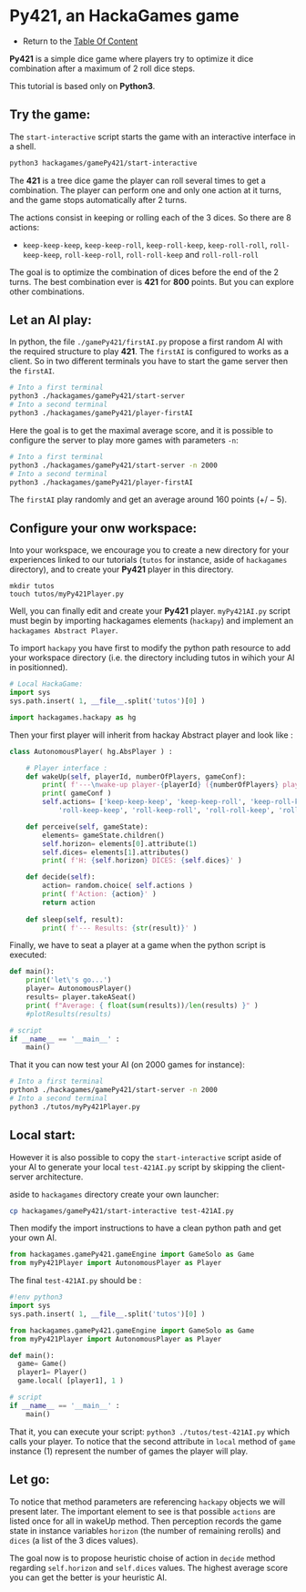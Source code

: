 # Py421, an HackaGames game

- Return to the [Table Of Content](toc.md)

**Py421** is a simple dice game where players try to optimize it dice combination after a maximum of 2 roll dice steps.

This tutorial is based only on **Python3**.

## Try the game:

The `start-interactive` script starts the game with an interactive interface in a shell.

```sh
python3 hackagames/gamePy421/start-interactive
```

The **421** is a tree dice game the player can roll several times to get a combination.
The player can perform one and only one action at it turns, and the game stops automatically after 2 turns.

The actions consist in keeping or rolling each of the 3 dices. So there are 8 actions:

- `keep-keep-keep`,  `keep-keep-roll`,  `keep-roll-keep`,  `keep-roll-roll`, `roll-keep-keep`,  `roll-keep-roll`,  `roll-roll-keep` and `roll-roll-roll`

The goal is to optimize the combination of dices before the end of the 2 turns.
The best combination ever is **421** for **800** points.
But you can explore other combinations.


## Let an AI play:

In python, the file `./gamePy421/firstAI.py` propose a first random AI with the required structure to play **421**.
The `firstAI` is configured to works as a client. So in two different terminals you have to start the game server then the `firstAI`.

```sh
# Into a first terminal
python3 ./hackagames/gamePy421/start-server
# Into a second terminal
python3 ./hackagames/gamePy421/player-firstAI
```

Here the goal is to get the maximal average score, and it is possible to configure the server to play more games with parameters `-n`:

```sh
# Into a first terminal
python3 ./hackagames/gamePy421/start-server -n 2000
# Into a second terminal
python3 ./hackagames/gamePy421/player-firstAI
```

The `firstAI` play randomly and get an average around $160$ points ($+/-5$).

## Configure your onw workspace:

Into your workspace, we encourage you to create a new directory for your experiences linked to our tutorials (`tutos` for instance, aside of `hackagames` directory),
and to create your **Py421** player in this directory.

```
mkdir tutos
touch tutos/myPy421Player.py
```

Well, you can finally edit and create your **Py421** player.
`myPy421AI.py` script must begin by importing hackagames elements (`hackapy`) and implement an `hackagames Abstract Player`.

To import `hackapy` you have first to modify the python path resource to add your workspace directory (i.e. the directory including tutos in wihich your AI in positionned).

```python
# Local HackaGame:
import sys
sys.path.insert( 1, __file__.split('tutos')[0] )

import hackagames.hackapy as hg
```

Then your first player will inherit from hackay Abstract player and look like :

```python
class AutonomousPlayer( hg.AbsPlayer ) :

    # Player interface :
    def wakeUp(self, playerId, numberOfPlayers, gameConf):
        print( f'---\nwake-up player-{playerId} ({numberOfPlayers} players)')
        print( gameConf )
        self.actions= ['keep-keep-keep', 'keep-keep-roll', 'keep-roll-keep', 'keep-roll-roll',
            'roll-keep-keep', 'roll-keep-roll', 'roll-roll-keep', 'roll-roll-roll' ]

    def perceive(self, gameState):
        elements= gameState.children()
        self.horizon= elements[0].attribute(1)
        self.dices= elements[1].attributes()
        print( f'H: {self.horizon} DICES: {self.dices}' )

    def decide(self):
        action= random.choice( self.actions )
        print( f'Action: {action}' )
        return action
    
    def sleep(self, result):
        print( f'--- Results: {str(result)}' )
```

Finally, we have to seat a player at a game when the python script is executed:

```python
def main():
    print('let\'s go...')
    player= AutonomousPlayer()
    results= player.takeASeat()
    print( f"Average: { float(sum(results))/len(results) }" )
    #plotResults(results)

# script
if __name__ == '__main__' :
    main()
```

That it you can now test your AI (on 2000 games for instance): 

```sh
# Into a first terminal
python3 ./hackagames/gamePy421/start-server -n 2000
# Into a second terminal
python3 ./tutos/myPy421Player.py
```


## Local start:

However it is also possible to copy the `start-interactive` script aside of your AI to generate your local `test-421AI.py` script by skipping the client-server architecture.

aside to `hackagames` directory create your own launcher:

```sh
cp hackagames/gamePy421/start-interactive test-421AI.py
```

Then modify the import instructions to have a clean python path and get your own AI.

```python
from hackagames.gamePy421.gameEngine import GameSolo as Game
from myPy421Player import AutonomousPlayer as Player
```

The final `test-421AI.py` should be :

```python
#!env python3
import sys
sys.path.insert( 1, __file__.split('tutos')[0] )

from hackagames.gamePy421.gameEngine import GameSolo as Game
from myPy421Player import AutonomousPlayer as Player

def main():
  game= Game()
  player1= Player()
  game.local( [player1], 1 )

# script
if __name__ == '__main__' :
    main()
```

That it, you can execute your script: `python3 ./tutos/test-421AI.py` which calls your player.
To notice that the second attribute in `local` method of `game` instance ($1$) represent the number of games the player will play.

## Let go:

To notice that method parameters are referencing `hackapy` objects we will present later.
The important element to see is that possible `actions` are listed once for all in wakeUp method.
Then perception records the game state in instance variables `horizon` (the number of remaining rerolls) and `dices` (a list of the 3 dices values).

The goal now is to propose heuristic choise of action in `decide` method regarding `self.horizon` and `self.dices` values.
The highest average score you can get the better is your heuristic AI.

